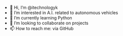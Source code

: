 - 👋 Hi, I’m @itechnologyk
- 👀 I’m interested in A.I. related to autonomous vehicles
- 🌱 I’m currently learning Python
- 💞️ I’m looking to collaborate on projects
- 📫 How to reach me: via GitHub

<!---
itechnologyk/itechnologyk is a ✨ special ✨ repository because its `README.md` (this file) appears on your GitHub profile.
You can click the Preview link to take a look at your changes.
--->
